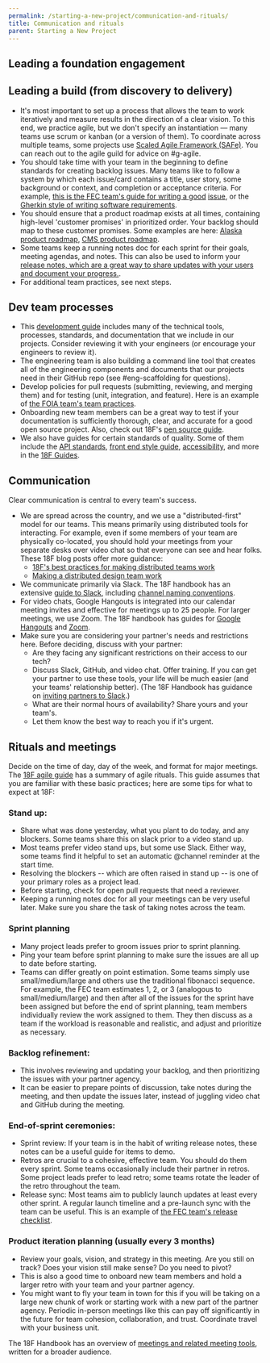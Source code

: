 ```yaml
---
permalink: /starting-a-new-project/communication-and-rituals/
title: Communication and rituals
parent: Starting a New Project
---
```


## Leading a foundation engagement


## Leading a build (from discovery to delivery)

- It's most important to set up a process that allows the team to work iteratively and measure results in the direction of a clear vision. To this end, we practice agile, but we don't specify an instantiation — many teams use scrum or kanban (or a version of them). To coordinate across multiple teams, some projects use [Scaled Agile Framework (SAFe)](http://www.scaledagileframework.com/guidance-essential-safe/). You can reach out to the agile guild for advice on #g-agile. 
- You should take time with your team in the beginning to define standards for creating backlog issues. Many teams like to follow a system by which each issue/card contains a title, user story, some background or context, and completion or acceptance criteria. For example, [this is the FEC team's guide for writing a good](https://github.com/18F/FEC/wiki/1.-FEC-team-task-board#issues) [issue](https://github.com/18F/FEC/wiki/1.-FEC-team-task-board#issues), or the [Gherkin style of writing software requirements](http://docs.behat.org/en/v2.5/guides/1.gherkin.html).
- You should ensure that a product roadmap exists at all times, containing high-level 'customer promises' in prioritized order. Your backlog should map to these customer promises. Some examples are here: [Alaska product roadmap](https://app.mural.ly/t/gsa6/m/gsa6/1493828126408/2c1fd30717381a20f4bf251e57a1c344f9e2c3ba), [CMS product roadmap](https://app.mural.ly/t/gsa6/m/gsa6/1513038917977/bc5ed885fa24db23ee957d217bec6c17993d7d70).
- Some teams keep a running notes doc for each sprint for their goals, meeting agendas, and notes. This can also be used to inform your [release notes, which are a great way to share updates with your users and document your progress.](https://18f.gsa.gov/2017/01/17/life-changing-magic-writing-release-notes/).
- For additional team practices, see next steps.

## Dev team processes

- This [development guide](https://github.com/18F/development-guide) includes many of the technical tools, processes, standards, and documentation that we include in our projects. Consider reviewing it with your engineers (or encourage your engineers to review it).
- The engineering team is also building a command line tool that creates all of the engineering components and documents that our projects need in their GitHub repo (see #eng-scaffolding for questions).
- Develop policies for pull requests (submitting, reviewing, and merging them) and for testing (unit, integration, and feature). Here is an example of [the FOIA team's team practices](https://github.com/18F/foia-recommendations/blob/master/team-practices.md).
- Onboarding new team members can be a great way to test if your documentation is sufficiently thorough, clear, and accurate for a good open source project. Also, check out 18F's [pen source guide](https://open-source-guide.18f.gov/).
- We also have guides for certain standards of quality. Some of them include the [API standards](https://github.com/18F/api-standards), [front end style guide](https://pages.18f.gov/frontend/), [accessibility](https://pages.18f.gov/accessibility/), and more in the [18F Guides](https://pages.18f.gov/guides/).

## Communication

Clear communication is central to every team's success.

- We are spread across the country, and we use a "distributed-first" model for our teams. This means primarily using distributed tools for interacting. For example, even if some members of your team are physically co-located, you should hold your meetings from your separate desks over video chat so that everyone can see and hear folks. These 18F blog posts offer more guidance:
  - [18F's best practices for making distributed teams work](https://18f.gsa.gov/2015/10/15/best-practices-for-distributed-teams/)
  - [Making a distributed design team work](https://18f.gsa.gov/2016/04/27/making-a-distributed-design-team-work/)
- We communicate primarily via Slack. The 18F handbook has an extensive [guide to Slack](https://handbook.18f.gov/slack/), including [channel naming conventions](https://handbook.18f.gov/slack/#channel-naming-conventions).
- For video chats, Google Hangouts is integrated into our calendar meeting invites and effective for meetings up to 25 people. For larger meetings, we use Zoom. The 18F handbook has guides for [Google Hangouts](https://handbook.18f.gov/google-hangouts/) and [Zoom](https://handbook.18f.gov/zoom/).
- Make sure you are considering your partner's needs and restrictions here. Before deciding, discuss with your partner:
  - Are they facing any significant restrictions on their access to our tech?
  - Discuss Slack, GitHub, and video chat. Offer training. If you can get your partner to use these tools, your life will be much easier (and your teams' relationship better). (The 18F Handbook has guidance on [inviting partners to Slack](https://handbook.18f.gov/slack/#external-collaborators).)
  - What are their normal hours of availability? Share yours and your team's.
  - Let them know the best way to reach you if it's urgent.

## Rituals and meetings

Decide on the time of day, day of the week, and format for major meetings. The [18F agile guide](https://agile.18f.gov/practices.html) has a summary of agile rituals. This guide assumes that you are familiar with these basic practices; here are some tips for what to expect at 18F:

### Stand up:

- Share what was done yesterday, what you plant to do today, and any blockers. Some teams share this on slack prior to a video stand up.
- Most teams prefer video stand ups, but some use Slack. Either way, some teams find it helpful to set an automatic @channel reminder at the start time.
- Resolving the blockers -- which are often raised in stand up -- is one of your primary roles as a project lead.
- Before starting, check for open pull requests that need a reviewer.
- Keeping a running notes doc for all your meetings can be very useful later. Make sure you share the task of taking notes across the team.

### Sprint planning

- Many project leads prefer to groom issues prior to sprint planning.
- Ping your team before sprint planning to make sure the issues are all up to date before starting.
- Teams can differ greatly on point estimation. Some teams simply use small/medium/large and others use the traditional fibonacci sequence. For example, the FEC team estimates 1, 2, or 3 (analogous to small/medium/large) and then after all of the issues for the sprint have been assigned but before the end of sprint planning, team members individually review the work assigned to them. They then discuss as a team if the workload is reasonable and realistic, and adjust and prioritize as necessary.

### Backlog refinement:

- This involves reviewing and updating your backlog, and then prioritizing the issues with your partner agency.
- It can be easier to prepare points of discussion, take notes during the meeting, and then update the issues later, instead of juggling video chat and GitHub during the meeting.

### End-of-sprint ceremonies:

- Sprint review: If your team is in the habit of writing release notes, these notes can be a useful guide for items to demo.
- Retros are crucial to a cohesive, effective team. You should do them every sprint. Some teams occasionally include their partner in retros. Some project leads prefer to lead retro; some teams rotate the leader of the retro throughout the team.
- Release sync: Most teams aim to publicly launch updates at least every other sprint. A regular launch timeline and a pre-launch sync with the team can be useful. This is an example of [the FEC team's release checklist](https://github.com/18F/FEC/wiki/Release-checklist).

### Product iteration planning (usually every 3 months)

- Review your goals, vision, and strategy in this meeting. Are you still on track? Does your vision still make sense? Do you need to pivot?
- This is also a good time to onboard new team members and hold a larger retro with your team and your partner agency.
- You might want to fly your team in town for this if you will be taking on a large new chunk of work or starting work with a new part of the partner agency. Periodic in-person meetings like this can pay off significantly in the future for team cohesion, collaboration, and trust. Coordinate travel with your business unit.

The 18F Handbook has an overview of [meetings and related meeting tools](https://handbook.18f.gov/meetings-and-meeting-tools/), written for a broader audience.
